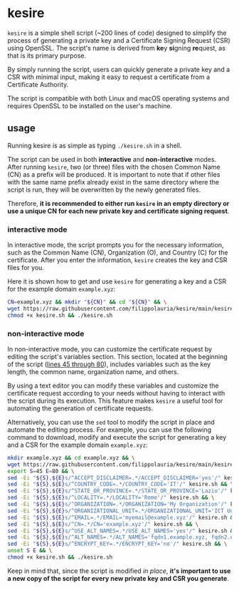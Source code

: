 # kesire
`kesire` is a simple shell script (~200 lines of code) designed to simplify the process of generating a private key and a Certificate Signing Request (CSR) using OpenSSL. The script's name is derived from **ke**y **si**gning **re**quest, as that is its primary purpose.

By simply running the script, users can quickly generate a private key and a CSR with minimal input, making it easy to request a certificate from a Certificate Authority.

The script is compatible with both Linux and macOS operating systems and requires OpenSSL to be installed on the user's machine.

## usage
Running kesire is as simple as typing `./kesire.sh` in a shell.

The script can be used in both **interactive** and **non-interactive** modes. After running `kesire`, two (or three) files with the chosen Common Name (CN) as a prefix will be produced. It is important to note that if other files with the same name prefix already exist in the same directory where the script is run, they will be overwritten by the newly generated files.

Therefore, **it is recommended to either run `kesire` in an empty directory or use a unique CN for each new private key and certificate signing request**.

### interactive mode
In interactive mode, the script prompts you for the necessary information, such as the Common Name (CN), Organization (O), and Country (C) for the certificate. After you enter the information, `kesire` creates the key and CSR files for you.

Here it is shown how to get and use `kesire` for generating a key and a CSR for the example domain `example.xyz`:
```bash
CN=example.xyz && mkdir "${CN}" && cd "${CN}" && \
wget https://raw.githubusercontent.com/filippolauria/kesire/main/kesire.sh && \
chmod +x kesire.sh && ./kesire.sh
```

### non-interactive mode
In non-interactive mode, you can customize the certificate request by editing the script's variables section. This section, located at the beginning of the script ([lines 45 through 80](https://github.com/filippolauria/kesire/blob/main/kesire.sh#L45-L80)), includes variables such as the key length, the common name, organization name, and others.

By using a text editor you can modify these variables and customize the certificate request according to your needs without having to interact with the script during its execution. This feature makes `kesire` a useful tool for automating the generation of certificate requests.

Alternatively, you can use the `sed` tool to modify the script in place and automate the editing process. For example, you can use the following command to download, modify and execute the script for generating a key and a CSR for the example domain `example.xyz`:

```bash
mkdir example.xyz && cd example.xyz && \
wget https://raw.githubusercontent.com/filippolauria/kesire/main/kesire.sh && \
export S=45 E=80 && \
sed -Ei "${S},${E}s/^ACCEPT_DISCLAIMER=.*/ACCEPT_DISCLAIMER='yes'/" kesire.sh && \
sed -Ei "${S},${E}s/^COUNTRY_CODE=.*/COUNTRY_CODE='IT'/" kesire.sh && \
sed -Ei "${S},${E}s/^STATE_OR_PROVINCE=.*/STATE_OR_PROVINCE='Lazio'/" kesire.sh && \
sed -Ei "${S},${E}s/^LOCALITY=.*/LOCALITY='Rome'/" kesire.sh && \
sed -Ei "${S},${E}s/^ORGANIZATION=.*/ORGANIZATION='My Organization'/" kesire.sh && \
sed -Ei "${S},${E}s/^ORGANIZATIONAL_UNIT=.*/ORGANIZATIONAL_UNIT='ICT Unit'/" kesire.sh && \
sed -Ei "${S},${E}s/^EMAIL=.*/EMAIL='myemail@example.xyz'/" kesire.sh && \
sed -Ei "${S},${E}s/^CN=.*/CN='example.xyz'/" kesire.sh && \
sed -Ei "${S},${E}s/^USE_ALT_NAMES=.*/USE_ALT_NAMES='yes'/" kesire.sh && \
sed -Ei "${S},${E}s/^ALT_NAMES=.*/ALT_NAMES='fqdn1.example.xyz, fqdn2.example.xyz, fqdn3.example.xyz'/" kesire.sh && \
sed -Ei "${S},${E}s/^ENCRYPT_KEY=.*/ENCRYPT_KEY='no'/" kesire.sh && \
unset S E && \
chmod +x kesire.sh && ./kesire.sh
```

Keep in mind that, since the script is modified *in place*, **it's important to use a new copy of the script for every new private key and CSR you generate**.
